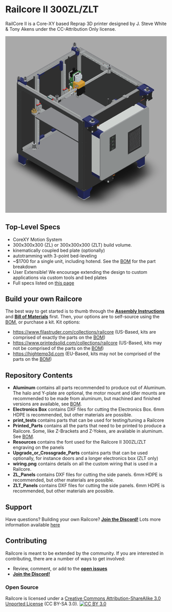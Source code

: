 Railcore II 300ZL/ZLT
=======

RailCore II is a Core-XY based Reprap 3D printer designed by J. Steve White & Tony Akens under the CC-Attribution Only license.

![Railcore](RCII300ZL.png)

## Top-Level Specs
* CoreXY Motion System
* 300x300x300 (ZL) or 300x300x300 (ZLT) build volume.
* kinematically coupled bed plate (optionally)
* autotramming with 3-point bed-leveling
* ~$1700 for a single unit, including hotend. See the [BOM][bom] for the part breakdown
* User Extensible! We encourage extending the design to custom applications via custom tools and bed plates
* Full specs listed on [this page](https://railcore.org)

## Build your own Railcore

The best way to get started is to thumb through the [**Assembly Instructions**](https://railcore.dozuki.com/c/RailCore_II) and [**Bill of Materials**][bom] first. Then, your options are to self-source using the [BOM][bom], or purchase a kit. Kit options:

* https://www.filastruder.com/collections/railcore (US-Based, kits are comprised of exactly the parts on the [BOM][bom])
* https://www.printedsolid.com/collections/railcore (US-Based, kits may not be comprised of the parts on the [BOM][bom])
* https://hightemp3d.com (EU-Based, kits may not be comprised of the parts on the [BOM][bom])

## Repository Contents
* **Aluminum** contains all parts recommended to produce out of Aluminum. The halo and Y-plate are optional, the motor mount and idler mounts are recommended to be made from aluminum, but machined and finished versions are available, see [BOM][bom].
* **Electronics Box** contains DXF files for cutting the Electronics Box. 6mm HDPE is recommended, but other materials are possible.
* **print_tests** contains parts that can be used for testing/tuning a Railcore
* **Printed_Parts** contains all the parts that need to be printed to produce a Railcore. Some, like Z-Brackets and Z-Yokes, are available in aluminum. See [BOM][bom].
* **Resources** contains the font used for the Railcore II 300ZL/ZLT engraving on the panels
* **Upgrade_or_Crossgrade_Parts** contains parts that can be used optionally, for instance doors and a longer electronics box (ZLT only)
* **wiring.png** contains details on all the custom wiring that is used in a Railcore.
* **ZL_Panels** contains DXF files for cutting the side panels. 6mm HDPE is recommended, but other materials are possible.
* **ZLT_Panels** contains DXF files for cutting the side panels. 6mm HDPE is recommended, but other materials are possible.

## Support

Have questions? Building your own Railcore? **[Join the Discord!][discord]**
Lots more information available [here](https://railcore.org)

## Contributing

Railcore is meant to be extended by the community. If you are interested in contributing, there are a number of ways to get involved:

* Review, comment, or add to the **[open issues](https://github.com/railcore/parts/issues)**
* **[Join the Discord!][discord]**

### Open Source
Railcore is licensed under a [Creative Commons Attribution-ShareAlike 3.0 Unported License][cc-by] (CC BY-SA 3.0).
[![CC BY 3.0][cc-by-image]][cc-by]

[bom]: https://docs.google.com/spreadsheets/d/1sxKl6h23SXfuNM7hNiX35rIrpISw8AruEEcNl2Fvibk/edit?usp=sharing
[cc-by]: https://creativecommons.org/licenses/by-sa/3.0/
[cc-by-image]: https://i.creativecommons.org/l/by-sa/3.0/88x31.png
[discord]: https://discord.gg/Sy569Hq
[wiki]: https://railcore.org

